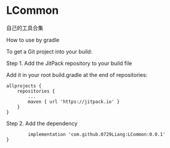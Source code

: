 # LCommon
自己的工具合集

How to use by gradle

To get a Git project into your build:

Step 1. Add the JitPack repository to your build file

Add it in your root build.gradle at the end of repositories:

	allprojects {
		repositories {
			...
			maven { url 'https://jitpack.io' }
		}
	}

Step 2. Add the dependency

	        implementation 'com.github.0729Liang:LCommon:0.0.1'
	}




